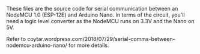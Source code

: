 These files are the source code for serial communication between an NodeMCU 1.0 (ESP-12E) and Arduino Nano. In terms of the circuit, you'll need a logic level converter as the NodeMCU runs on 3.3V and the Nano on 5V.

Refer to coytar.wordpress.com/2018/07/29/serial-comms-between-nodemcu-arduino-nano/ for more details.
